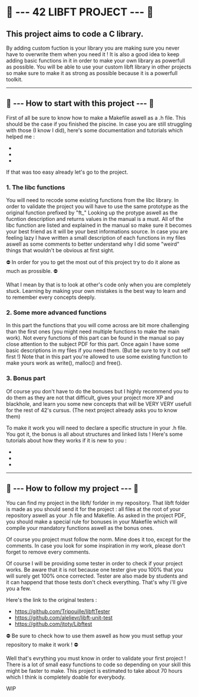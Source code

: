 # 📕 --- 42 LIBFT PROJECT --- 📕

## This project aims to code a C library.

By adding custom fuction is your library you are making sure you never have to overwrite them when you need it !
It is also a good idea to keep adding basic functions in it in order to make your own library as powerfull as possible.
You will be able to use your custom libft library in other projects so make sure to make it as strong as possible because it is a powerfull toolkit.

<hr />

## 🔗 --- How to start with this project --- 🔗

First of all be sure to know how to make a Makefile aswell as a .h file. This should be the case if you finished the piscine.
In case you are still struggling with those (I know I did), here's some documentation and tutorials which helped me :

-
-
-

If that was too easy already let's go to the project.

### 1. The libc functions

You will need to recode some existing functions from the libc library.
In order to validate the project you will have to use the same prototype as the original function prefixed by "ft_"
Looking up the protype aswell as the fucntion description and returns values in the manual is a must. All of the libc function are listed and explained in the manual so make sure it becomes your best friend as it will be your best informations source.
In case you are feeling lazy I have written a small description of each functions in my files aswell as some comments to better understand why I did some "weird" things that wouldn't be obvious at first sight.

⛔️ In order for you to get the most out of this project try to do it alone as much as prossible. ⛔️

What I mean by that is to look at other's code only when you are completely stuck. Learning by making your own mistakes is the best way to learn and to remember every concepts deeply.

### 2. Some more advanced functions

In this part the functions that you will come across are bit more challenging than the first ones (you might need multiple functions to make the main work). Not every functions of this part can be found in the manual so pay close attention to the subject PDF for this part. Once again I have some basic descriptions in my files if you need them. (But be sure to try it out self first !)
Note that in this part you're allowed to use some existing function to make yours work as write(), malloc() and free().

### 3. Bonus part

Of course you don't have to do the bonuses but I highly recommend you to do them as they are not that difficult, gives your project more XP and blackhole, and learn you some new concepts that will be VERY VERY usefull for the rest of 42's cursus. (The next project already asks you to know them)

To make it work you will need to declare a specific structure in your .h file. You got it, the bonus is all about structures and linked lists !
Here's some tutorials about how they works if it is new to you :

-
-
-

<hr />

## 📌 --- How to follow my project --- 📌

You can find my project in the libft/ forlder in my repository. That libft folder is made as you should send it for the project : all files at the root of your repository aswell as your .h file and Makefile. As asked in the project PDF, you should make a special rule for bonuses in your Makefile which will compile your mandatory functions aswell as the bonus ones.

Of course you project must follow the norm. Mine does it too, except for the comments. In case you look for some inspiration in my work, please don't forget to remove every comments.

Of course I will be providing some tester in order to check if your project works. Be aware that it is not because one tester give you 100% that you will surely get 100% once corrected. Tester are also made by students and it can happend that those tests don't check everything. That's why i'll give you a few.

Here's the link to the original testers :

-	https://github.com/Tripouille/libftTester
-	https://github.com/alelievr/libft-unit-test
-	https://github.com/jtoty/Libftest

⛔️ Be sure to check how to use them aswell as how you must settup your repository to make it work ! ⛔️

Well that's evrything you must know in order to validate your first project ! There is a lot of small easy functions to code so depending on your skill this might be faster to make. This project is estimated to take about 70 hours which I think is completely doable for everybody.

WIP